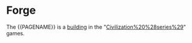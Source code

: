 # Forge

The {{PAGENAME}} is a [building](building) in the "[Civilization%20%28series%29](Civilization)" games.